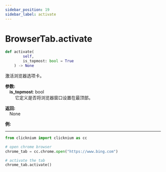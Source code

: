 ```yaml
---
sidebar_position: 19
sidebar_label: activate
---
```

# BrowserTab.activate

```python
def activate(
        self,
        is_topmost: bool = True
    ) -> None
```  

激活浏览器选项卡。

**参数:**  
    &emsp;**is_topmost**: bool    
        &emsp;&emsp; 它定义是否将浏览器窗口设置在最顶部。

**返回:**  
    &emsp;None

**例:**
***
```python
from clicknium import clicknium as cc

# open chrome browser
chrome_tab = cc.chrome.open("https://www.bing.com")

# activate the tab
chrome_tab.activate()
```